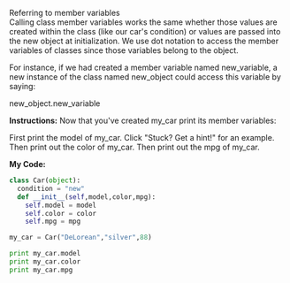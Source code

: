 Referring to member variables<br>
Calling class member variables works the same whether those values are created within the class (like our car's condition) or values are passed into the new object at initialization. We use dot notation to access the member variables of classes since those variables belong to the object.

For instance, if we had created a member variable named new_variable, a new instance of the class named new_object could access this variable by saying:

new_object.new_variable

**Instructions:**
Now that you've created my_car print its member variables:

First print the model of my_car. Click "Stuck? Get a hint!" for an example.
Then print out the color of my_car.
Then print out the mpg of my_car.

**My Code:**
```python
class Car(object):
  condition = "new"
  def __init__(self,model,color,mpg):
    self.model = model
    self.color = color
    self.mpg = mpg

my_car = Car("DeLorean","silver",88)

print my_car.model
print my_car.color
print my_car.mpg
```
